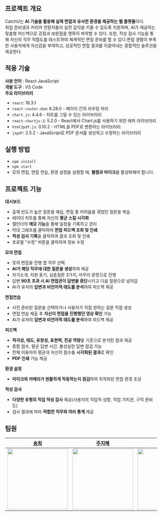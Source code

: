 ## 프로젝트 개요

CatchU는 **AI 기술을 활용해 실제 면접과 유사한 환경을 제공하는 웹 플랫폼**이다. 
<br>
취업 준비생과 커리어 전환자들이 실전 감각을 키울 수 있도록 지원하며, AI가 제공하는 맞춤형 피드백으로 강점과 보완점을 명확히 파악할 수 있다. 또한, 적성 검사 기능을 통해 자신의 직무 적합도를 테스트하여 체계적인 면접 준비를 할 수 있다.면접 경험이 부족한 사용자에게 자신감을 부여하고, 성공적인 면접 결과를 이끌어내는 종합적인 솔루션을 제공한다.

## 적용 기술

**사용 언어** : React JavaScript
<br>
**개발 도구** : VS Code
<br>
**주요 라이브러리**
- `react`: 18.3.1
- `react-router-dom`: 6.28.0 -  페이지 간의 라우팅 처리
- `chart.js`: 4.4.6 - 차트를 그릴 수 있는 라이브러리
- `react-chartjs-2`: 5.2.0 - React에서 Chart.js를 사용하기 위한 래퍼 라이브러리
- `html2pdf.js`: 0.10.2 - HTML을 PDF로 변환하는 라이브러리
- `jspdf`: 2.5.2 - JavaScript로 PDF 문서를 생성하고 수정하는 라이브러리

## 실행 방법
- `npm install`
- `npm start`
- 모의 면접, 면접 연습, 환경 설정을 실행할 때, **웹캠과 마이크**를 활성화해야 합니다.

## 프로젝트 기능
**대시보드**
- 출제 빈도가 높은 질문을 예습, 면접 중 어려움을 겪었던 질문을 복습
- 레이더 차트를 통해 자신의 **평균 스킬 시각화**
- 캘린더의 **메모 기능**을 통해 일정을 기록하고 관리
- 막대 그래프를 클릭하여 **면접 피드백 조회 및 인쇄** 
- **적성 검사 기록**을 클릭하여 결과 조회 및 인쇄
- 프로필 "수정" 버튼을 클릭하여 정보 수정 <br>

**모의 면접**
- 모의 면접을 진행 할 직무 선택
- **AI가 해당 직무에 대한 질문을 생성**하여 제공
- 자기소개, 지원 동기, 심층질문 3가지, 마무리 문장으로 진행
- 답변 **90초 초과 시 AI 면접관이 답변을 중단**시키고 다음 질문으로 넘어감
- AI가 유저의 **답변과 비언어적 태도를 분석**하여 피드백 제공 <br>

**면접연습**
- 사전 준비된 질문을 선택하거나 사용자가 직접 원하는 질문 직접 생성
- 면접 연습 제출 후 **자신이 면접을 진행했던 영상 확인** 가능 
- AI가 유저의 **답변과 비언어적 태도를 분석**하여 피드백 제공 <br>

**피드백**
- **적극성, 태도, 유창성, 표현력, 전공 역량**을 기준으로 분석된 결과 제공
- 종합 점수, 평균 답변 시간, 불성실한 답변 점검 가능
- 전체 이용자의 평균과 자신의 점수를 **시각화된 결과**로 확인
- **PDF 인쇄** 기능 제공

**환경 설정**
- **마이크와 카메라가 원활하게 작동하는지 점검**하여 최적화된 면접 환경 조성

**적성 검사**
- **다양한 유형의 직업 적성 검사** 제공(사용자의 직업적 성향, 직업 가치관, 구직 준비도)
- 검사 결과에 따라 **적합한 직무와 여러 통계** 제공

## 팀원

| [송희](https://github.com/felizsong) | [주지혜](https://github.com/ZUZ1H3) | [이주현](https://github.com/hana03030) | [김민서](https://github.com/sunmay12)|
| ------------ | ------------- | ------------- | ------------- |
| <img src="https://github.com/user-attachments/assets/d989d0ae-8829-4759-9aa6-1889206cdb6c" width="200" />|<img src="https://github.com/user-attachments/assets/20b39c67-2781-4bf0-9a11-5481fc4a43a7" width="200" />|<img src="https://github.com/user-attachments/assets/6cf9b675-ee5c-4679-ad50-1cf5d62016c4" width="200" />|<img src="https://github.com/user-attachments/assets/66ba0daf-ce1e-4183-b267-cecc7137e4c4" width="200" />|
